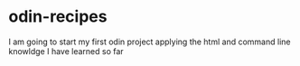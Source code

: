 # odin-recipes

I am going to start my first odin project applying the html and command line knowldge I have learned so far
